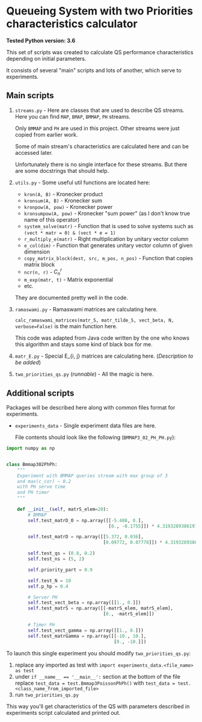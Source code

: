 # Queueing System with two Priorities characteristics calculator

__Tested Python version: 3.6__

This set of scripts was created to calculate QS performance characteristics depending on initial parameters.

It consists of several "main" scripts and lots of another, which serve to experiments.

## Main scripts

   1. `streams.py` - Here are classes that are used to describe QS streams. Here you can find 
   `MAP`, `BMAP`, `BMMAP`, `PH` streams.
   
        Only `BMMAP` and `PH` are used in this project. Other streams were just copied from earlier work.
        
        Some of main stream's characteristics are calculated here and can be accessed later.
        
        Unfortunately there is no single interface for these streams. But there are some docstrings that should help.
   
   2. `utils.py` - Some useful util functions are located here:
        * `kron(A, B)` - Kronecker product
        * `kronsum(A, B)` - Kronecker sum
        * `kronpow(A, pow)` - Kronecker power
        * `kronsumpow(A, pow)` - Kronecker "sum power" (as I don't know true name of this operator)
        * `system_solve(matr)` - Function that is used to solve systems such as `(vect * matr = 0) & (vect * e = 1)`
        * `r_multiply_e(matr)` - Right multiplication by unitary vector column
        * `e_col(dim)` - Function that generates unitary vector column of given dimension
        * `copy_matrix_block(dest, src, m_pos, n_pos)` - Function that copies matrix block
        * `ncr(n, r)` - $C_{n}^{r}$
        * `m_exp(matr, t)` - Matrix exponential
        * etc.
      
        They are documented pretty well in the code.
   3. `ramaswami.py` - Ramaswami matrices are calculating here.
   
        `calc_ramaswami_matrices(matr_S, matr_tilde_S, vect_beta, N, verbose=False)` is the main function here.
        
        This code was adapted from Java code written by the one who knows this algorithm and stays some kind of black box for me.
        
   4. `matr_E.py` - Special E_{i, j} matrices are calculating here. (_Description to be added_)
   5. `two_priorities_qs.py` (_runnable_) - All the magic is here.
   
   ## Additional scripts
   Packages will be described here along with common files format for experiments.
* `experiments_data` - Single experiment data files are here.
    
   File contents should look like the following (`BMMAP3_02_PH_PH.py`):
    
```python
import numpy as np


class Bmmap302PhPh:
    """
    Experiment with BMMAP queries stream with max group of 3
    and max(c_cor) ~ 0.2
    with PH serve time
    and PH timer   
    """
    
    def __init__(self, matrS_elem=20):
        # BMMAP
        self.test_matrD_0 = np.array([[-5.408, 0.],
                                      [0., -0.1755]]) * 4.319328938619707

        self.test_matrD = np.array([[5.372, 0.036],
                                    [0.09772, 0.07778]]) * 4.319328938619707

        self.test_qs = (0.8, 0.2)
        self.test_ns = (5, 2)

        self.priority_part = 0.9

        self.test_N = 10
        self.p_hp = 0.4

        # Server PH
        self.test_vect_beta = np.array([[1., 0.]])
        self.test_matrS = np.array([[-matrS_elem, matrS_elem],
                                    [0., -matrS_elem]])

        # Timer PH
        self.test_vect_gamma = np.array([[1., 0.]])
        self.test_matrGamma = np.array([[-10., 10.],
                                        [0., -10.]])
```
To launch this single experiment you should modify `two_priorities_qs.py`:
1. replace any imported as test with `import experiments_data.<file_name> as test`
2. under `if __name__ == '__main__':` section at the bottom of the file replace
 `test_data = test.Bmmap3PoissonPhPh()` with
 `test_data = test.<class_name_from_imported_file>`
3. run `two_priorities_qs.py`

This way you'll get characteristics of the QS with parameters described in experiments script calculated and printed out.
